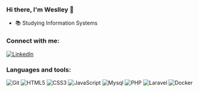 ### Hi there, I'm Weslley 👋

- 📚 Studying Information Systems

<h3>Connect with me:</h3>
<p>
  <a href="https://www.linkedin.com/in/weslleyrichardc/" alt="Linkedin">
  <img alt="LinkedIn" src="https://img.shields.io/badge/linkedin%20-%230077B5.svg?&style=for-the-badge&logo=linkedin&logoColor=white"/></a>
</p>

<h3>Languages and tools:</h3>
<p>
  <img alt="Git" src="https://img.shields.io/badge/git%20-%23F05033.svg?&style=for-the-badge&logo=git&logoColor=white"/>
  <img alt="HTML5" src="https://img.shields.io/badge/html5%20-%23E34F26.svg?&style=for-the-badge&logo=html5&logoColor=white"/>
  <img alt="CSS3" src="https://img.shields.io/badge/css3%20-%231572B6.svg?&style=for-the-badge&logo=css3&logoColor=white"/>
  <img alt="JavaScript" src="https://img.shields.io/badge/javascript%20-%23323330.svg?&style=for-the-badge&logo=javascript&logoColor=%23F7DF1E"/>
  <img alt="Mysql" src="https://img.shields.io/badge/mysql%20-%231572B6.svg?&style=for-the-badge&logo=mysql&logoColor=white"/>
  <img alt="PHP" src="https://img.shields.io/badge/php%20-%231572B6.svg?&style=for-the-badge&logo=php&logoColor=white"/>
  <img alt="Laravel" src="https://img.shields.io/badge/laravel%20-%231572B6.svg?&style=for-the-badge&logo=laravel&logoColor=white"/>
  <img alt="Docker" src="https://img.shields.io/badge/docker%20-%231572B6.svg?&style=for-the-badge&logo=docker&logoColor=white"/>
</p>

<!--
**weslleyrichardc/weslleyrichardc** is a ✨ _special_ ✨ repository because its `README.md` (this file) appears on your GitHub profile.

Here are some ideas to get you started:

- 🔭 I’m currently working on ...
- 🌱 I’m currently learning ...
- 👯 I’m looking to collaborate on ...
- 🤔 I’m looking for help with ...
- 💬 Ask me about ...
- 📫 How to reach me: ...
- 😄 Pronouns: ...
- ⚡ Fun fact: ...
-->
